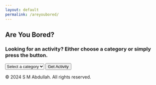 ```yaml
---
layout: default
permalink: /areyoubored/
---
```

<div class="are-you-bored">
  <h2>Are You Bored?</h2>
  <h3>Looking for an activity? Either choose a category or simply press the button.</h3>
  <select id="categorySelect">
    <option value="">Select a category</option>
    <option value="education">Education</option>
    <option value="recreational">Recreational</option>
    <option value="social">Social</option>
    <option value="charity">Charity</option>
    <option value="cooking">Cooking</option>
    <option value="relaxation">Relaxation</option>
    <option value="busywork">Busywork</option>
  </select>
  <button id="activityButton">Get Activity</button>
  <div id="activityResult"></div>
</div>
<footer>
    <div class="container">
        <p>&copy; 2024 S M Abdullah. All rights reserved.</p>
    </div>
</footer>